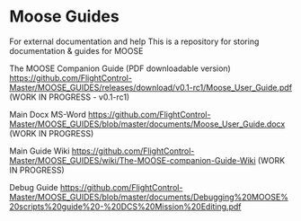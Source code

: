 # Moose Guides
For external documentation and help
This is a repository for storing documentation & guides for MOOSE

The MOOSE Companion Guide (PDF downloadable version)
https://github.com/FlightControl-Master/MOOSE_GUIDES/releases/download/v0.1-rc1/Moose_User_Guide.pdf
(WORK IN PROGRESS - v0.1-rc1)

Main Docx MS-Word
https://github.com/FlightControl-Master/MOOSE_GUIDES/blob/master/documents/Moose_User_Guide.docx
(WORK IN PROGRESS)

Main Guide Wiki
https://github.com/FlightControl-Master/MOOSE_GUIDES/wiki/The-MOOSE-companion-Guide-Wiki
(WORK IN PROGRESS)

Debug Guide
https://github.com/FlightControl-Master/MOOSE_GUIDES/blob/master/documents/Debugging%20MOOSE%20scripts%20guide%20-%20DCS%20Mission%20Editing.pdf

